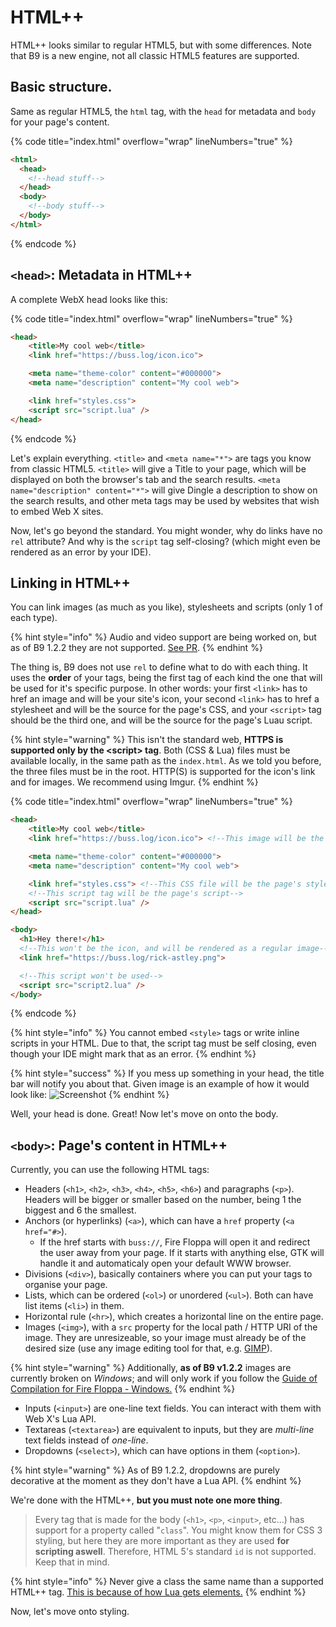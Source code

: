 # HTML++

HTML++ looks similar to regular HTML5, but with some differences. Note that B9 is a new engine, not all classic HTML5 features are supported.

## Basic structure.

Same as regular HTML5, the `html` tag, with the `head` for metadata and `body` for your page's content.

{% code title="index.html" overflow="wrap" lineNumbers="true" %}
```html
<html>
  <head>
    <!--head stuff-->
  </head>
  <body>
    <!--body stuff-->
  </body>
</html>
```
{% endcode %}

## `<head>`: Metadata in HTML++

A complete WebX head looks like this:

{% code title="index.html" overflow="wrap" lineNumbers="true" %}
```html
<head>
    <title>My cool web</title>
    <link href="https://buss.log/icon.ico">

    <meta name="theme-color" content="#000000">
    <meta name="description" content="My cool web">

    <link href="styles.css">
    <script src="script.lua" />
</head>
```
{% endcode %}

Let's explain everything. `<title>` and `<meta name="*">` are tags you know from classic HTML5. `<title>` will give a Title to your page, which will be displayed on both the browser's tab and the search results. `<meta name="description" content="*">` will give Dingle a description to show on the search results, and other meta tags may be used by websites that wish to embed Web X sites.

Now, let's go beyond the standard. You might wonder, why do links have no `rel` attribute? And why is the `script` tag self-closing? (which might even be rendered as an error by your IDE).

## Linking in HTML++

You can link images (as much as you like), stylesheets and scripts (only 1 of each type).

{% hint style="info" %}
Audio and video support are being worked on, but as of B9 1.2.2 they are not supported. [See PR](https://github.com/face-hh/webx/pull/150).
{% endhint %}

The thing is, B9 does not use `rel` to define what to do with each thing. It uses the **order** of your tags, being the first tag of each kind the one that will be used for it's specific purpose. In other words: your first `<link>` has to href an image and will be your site's icon, your second `<link>` has to href a stylesheet and will be the source for the page's CSS, and your `<script>` tag should be the third one, and will be the source for the page's Luau script.

{% hint style="warning" %}
This isn't the standard web, **HTTPS is supported only by the \<script> tag**. Both (CSS & Lua) files must be available locally, in the same path as the `index.html`. As we told you before, the three files must be in the root. HTTP(S) is supported for the icon's link and for images. We recommend using Imgur.
{% endhint %}

{% code title="index.html" overflow="wrap" lineNumbers="true" %}
```html
<head>
    <title>My cool web</title>
    <link href="https://buss.log/icon.ico"> <!--This image will be the page's icon-->

    <meta name="theme-color" content="#000000">
    <meta name="description" content="My cool web">

    <link href="styles.css"> <!--This CSS file will be the page's styles-->
    <!--This script tag will be the page's script-->
    <script src="script.lua" />
</head>

<body>
  <h1>Hey there!</h1>
  <!--This won't be the icon, and will be rendered as a regular image-->
  <link href="https://buss.log/rick-astley.png">

  <!--This script won't be used-->
  <script src="script2.lua" />
</body>
```
{% endcode %}

{% hint style="info" %}
You cannot embed `<style>` tags or write inline scripts in your HTML. Due to that, the script tag must be self closing, even though your IDE might mark that as an error.
{% endhint %}

{% hint style="success" %}
If you mess up something in your head, the title bar will notify you about that. Given image is an example of how it would look like: ![Screenshot](../png3.png)
{% endhint %}

Well, your head is done. Great! Now let's move on onto the body.

## `<body>`: Page's content in HTML++

Currently, you can use the following HTML tags:

* Headers (`<h1>`, `<h2>`, `<h3>`, `<h4>`, `<h5>`, `<h6>`) and paragraphs (`<p>`). Headers will be bigger or smaller based on the number, being 1 the biggest and 6 the smallest.
* Anchors (or hyperlinks) (`<a>`), which can have a `href` property (`<a href="#>`).
  * If the href starts with `buss://`, Fire Floppa will open it and redirect the user away from your page. If it starts with anything else, GTK will handle it and automaticaly open your default WWW browser.
* Divisions (`<div>`), basically containers where you can put your tags to organise your page.
* Lists, which can be ordered (`<ol>`) or unordered (`<ul>`). Both can have list items (`<li>`) in them.
* Horizontal rule (`<hr>`), which creates a horizontal line on the entire page.
* Images (`<img>`), with a `src` property for the local path / HTTP URI of the image. They are unresizeable, so your image must already be of the desired size (use any image editing tool for that, e.g. [GIMP](https://www.gimp.org/)).

{% hint style="warning" %}
Additionally, **as of B9 v1.2.2** images are currently broken on _Windows_; and will only work if you follow the [Guide of Compilation for Fire Floppa - Windows.](https://github.com/face-hh/webx?tab=readme-ov-file#windows-1)
{% endhint %}

* Inputs (`<input>`) are one-line text fields. You can interact with them with Web X's Lua API.
* Textareas (`<textarea>`) are equivalent to inputs, but they are _multi-line_ text fields instead of _one-line_.
* Dropdowns (`<select>`), which can have options in them (`<option>`).

{% hint style="warning" %}
As of B9 1.2.2, dropdowns are purely decorative at the moment as they don't have a Lua API.
{% endhint %}

We're done with the HTML++, **but you must note one more thing**.

> Every tag that is made for the body (`<h1>`, `<p>`, `<input>`, etc...) has support for a property called "`class`". You might know them for CSS 3 styling, but here they are more important as they are used **for scripting aswell**. Therefore, HTML 5's standard `id` is not supported. Keep that in mind.

{% hint style="info" %}
Never give a class the same name than a supported HTML++ tag. [This is because of how Lua gets elements.](luau.md#get)
{% endhint %}

Now, let's move onto styling.
